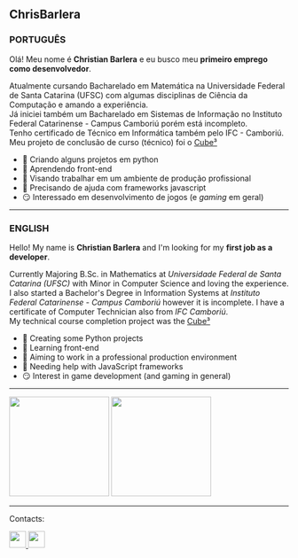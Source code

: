 ## ChrisBarlera

### PORTUGUÊS
Olá! Meu nome é **Christian Barlera** e eu busco meu **primeiro emprego como desenvolvedor**.

Atualmente cursando Bacharelado em Matemática na Universidade Federal de Santa Catarina (UFSC) com algumas disciplinas de Ciência da Computação e amando a experiência. <br>
Já iniciei também um Bacharelado em Sistemas de Informação no Instituto Federal Catarinense - Campus Camboriú porém está incompleto. <br>
Tenho certificado de Técnico em Informática também pelo IFC - Camboriú. <br>
Meu projeto de conclusão de curso (técnico) foi o <a href="https://github.com/ChrisBarlera/Cube3">Cube³</a> <br>

- 🔭 Criando alguns projetos em python
- 🌱 Aprendendo front-end
- 👯 Visando trabalhar em um ambiente de produção profissional
- 🤔 Precisando de ajuda com frameworks javascript
- 😏 Interessado em desenvolvimento de jogos (e *gaming* em geral)
----
### ENGLISH
Hello! My name is **Christian Barlera** and I'm looking for my **first job as a developer**.

Currently Majoring B.Sc. in Mathematics at *Universidade Federal de Santa Catarina (UFSC)* with Minor in Computer Science and loving the experience. <br>
I also started a Bachelor's Degree in Information Systems at *Instituto Federal Catarinense - Campus Camboriú* however it is incomplete.
I have a certificate of Computer Technician also from *IFC Camboriú*. <br>
My technical course completion project was the <a href="https://github.com/ChrisBarlera/Cube3">Cube³</a><br>

- 🔭 Creating some Python projects
- 🌱 Learning front-end
- 👯 Aiming to work in a professional production environment
- 🤔 Needing help with JavaScript frameworks
- 😏 Interest in game development (and gaming in general)
----
<div>
  <img height="180em" src="https://github-readme-stats.vercel.app/api/top-langs/?username=chrisbarlera&layout=compact&langs_count=7&theme=nord"/>
  <img height="180em" src="https://github-readme-stats.vercel.app/api?username=chrisbarlera&show_icons=true&theme=nord&include_all_commits=true&count_private=true"/>
</div>

  
 ----
<div>
  <p> Contacts: </p>
  <a href="mailto:christian.barlera2@gmail.com">
    <img src="https://img.shields.io/badge/-Gmail-%23333?style=flat&logo=gmail&logoColor=white" target="_blank" style="height:30px;">
  </a>
  <a href="https://www.linkedin.com/in/chrisbarlera/" target="_blank">
    <img src="https://img.shields.io/badge/-LinkedIn-%230077B5?style=flat&logo=linkedin&logoColor=white" target="_blank" style="height:30px;">
  </a>
</div>
